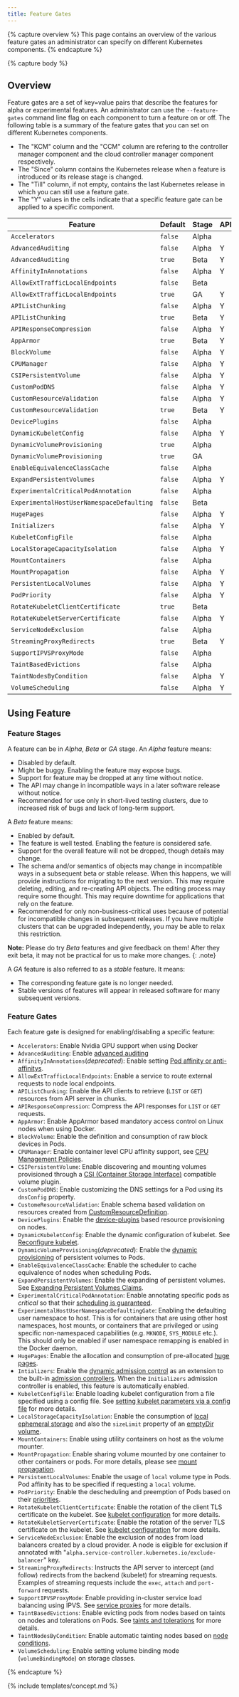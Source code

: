 ```yaml
---
title: Feature Gates
---
```


{% capture overview %}
This page contains an overview of the various feature gates an administrator
can specify on different Kubernetes components.
{% endcapture %}

{% capture body %}

## Overview

Feature gates are a set of key=value pairs that describe the features for alpha
or experimental features.
An administrator can use the `--feature-gates` command line flag on each component
to turn a feature on or off.
The following table is a summary of the feature gates that you can set on
different Kubernetes components.

- The "KCM" column and the "CCM" column are refering to the controller manager
  component and the cloud controller manager component respectively.
- The "Since" column contains the Kubernetes release when a feature is introduced
  or its release stage is changed.
- The "Till" column, if not empty, contains the last Kubernetes release in which
  you can still use a feature gate.
- The "Y" values in the cells indicate that a specific feature gate can be applied
  to a specific component.

| Feature | Default | Stage | APIServer | KCM | Kubelet | Scheduler | CCM | Proxy | Since | Till |
|---------|---------|-------|-----------|-----|---------|-----------|-----|-------|-------|------|
| `Accelerators` | `false` | Alpha | | | Y | | | | 1.6 | |
| `AdvancedAuditing` | `false` | Alpha | Y | | | | | | 1.7 | |
| `AdvancedAuditing` | `true` | Beta | Y | | | | | | 1.8 | |
| `AffinityInAnnotations` | `false` | Alpha | Y | | | | | | 1.6 | 1.7 |
| `AllowExtTrafficLocalEndpoints` | `false` | Beta | | | | | | | 1.4 | 1.6 |
| `AllowExtTrafficLocalEndpoints` | `true` | GA | Y | | | | | Y | 1.7 |  |
| `APIListChunking` | `false` | Alpha | Y | | | | | | 1.8 | 1.8 |
| `APIListChunking` | `true` | Beta | Y | | | | | | 1.9 | |
| `APIResponseCompression` | `false` | Alpha | Y | | | | | | 1.7 | |
| `AppArmor` | `true` | Beta | Y | | Y | | | | 1.4 | |
| `BlockVolume` | `false` | Alpha | Y | Y | Y | | | | 1.9 | |
| `CPUManager` | `false` | Alpha | Y | | Y | | | | 1.8 | |
| `CSIPersistentVolume` | `false` | Alpha | Y | Y | Y | | | | 1.9 | |
| `CustomPodDNS` | `false` | Alpha | Y | | Y | | | | 1.9 | |
| `CustomResourceValidation` | `false` | Alpha | Y | | | | | | 1.8 | 1.8 |
| `CustomResourceValidation` | `true` | Beta | Y | | | | | | 1.9 | |
| `DevicePlugins` | `false` | Alpha | | | Y | | | | 1.8 | |
| `DynamicKubeletConfig` | `false` | Alpha | Y | | Y | | | | 1.4 | |
| `DynamicVolumeProvisioning` | `true` | Alpha |  | Y | | | | | 1.3 | 1.7 |
| `DynamicVolumeProvisioning` | `true` | GA |  | Y | | | | | 1.8 |  |
| `EnableEquivalenceClassCache` | `false` | Alpha | | | | Y | | | 1.8 | |
| `ExpandPersistentVolumes` | `false` | Alpha | Y | Y | | | | | 1.8 | |
| `ExperimentalCriticalPodAnnotation` | `false` | Alpha | | Y | Y | | | | 1.5 | |
| `ExperimentalHostUserNamespaceDefaulting` | `false` | Beta | | | Y | | | | 1.5 | |
| `HugePages` | `false` | Alpha | Y | | Y | | | | 1.8 | |
| `Initializers` | `false` | Alpha | Y | Y | | | | | 1.7 |  |
| `KubeletConfigFile` | `false` | Alpha | | | Y | | | | 1.8 | |
| `LocalStorageCapacityIsolation` | `false` | Alpha | Y | | Y | | | | 1.7 | |
| `MountContainers` | `false` | Alpha | | | Y | | | | 1.9 | |
| `MountPropagation` | `false` | Alpha | Y | | Y | | | | 1.8 | |
| `PersistentLocalVolumes` | `false` | Alpha | Y | | Y | Y | | | 1.7 | |
| `PodPriority` | `false` | Alpha | Y | | Y | Y | | | 1.8 | |
| `RotateKubeletClientCertificate` | `true` | Beta | | | Y | | | | 1.7 | |
| `RotateKubeletServerCertificate` | `false` | Alpha | Y | Y | Y | | | | 1.7 | |
| `ServiceNodeExclusion` | `false` | Alpha | | Y | | | Y | | 1.8 | |
| `StreamingProxyRedirects` | `true` | Beta | Y | | | | | | 1.5 | |
| `SupportIPVSProxyMode` | `false` | Alpha | | | | | | Y | 1.8 | |
| `TaintBasedEvictions` | `false` | Alpha | | Y | | | | | 1.6 | |
| `TaintNodesByCondition` | `false` | Alpha | Y | Y | | Y | | | 1.8 | |
| `VolumeScheduling` | `false` | Alpha | Y | | | | | | 1.9 | |

## Using Feature

### Feature Stages

A feature can be in *Alpha*, *Beta* or *GA* stage.
An *Alpha* feature means:

* Disabled by default.
* Might be buggy. Enabling the feature may expose bugs.
* Support for feature may be dropped at any time without notice.
* The API may change in incompatible ways in a later software release without notice.
* Recommended for use only in short-lived testing clusters, due to increased
  risk of bugs and lack of long-term support.

A *Beta* feature means:

* Enabled by default.
* The feature is well tested. Enabling the feature is considered safe.
* Support for the overall feature will not be dropped, though details may change.
* The schema and/or semantics of objects may change in incompatible ways in a
  subsequent beta or stable release. When this happens, we will provide instructions
  for migrating to the next version. This may require deleting, editing, and
  re-creating API objects. The editing process may require some thought.
  This may require downtime for applications that rely on the feature.
* Recommended for only non-business-critical uses because of potential for
  incompatible changes in subsequent releases. If you have multiple clusters
  that can be upgraded independently, you may be able to relax this restriction.

**Note:** Please do try *Beta* features and give feedback on them!
After they exit beta, it may not be practical for us to make more changes.
{: .note}

A *GA* feature is also referred to as a *stable* feature. It means:

* The corresponding feature gate is no longer needed.
* Stable versions of features will appear in released software for many subsequent versions.

### Feature Gates

Each feature gate is designed for enabling/disabling a specific feature:

- `Accelerators`: Enable Nvidia GPU support when using Docker
- `AdvancedAuditing`: Enable [advanced auditing](/docs/tasks/debug-application-cluster/audit/#advanced-audit)
- `AffinityInAnnotations`(*deprecated*): Enable setting [Pod affinity or anti-affinitys](/docs/concepts/configuration/assign-pod-node/#affinity-and-anti-affinity).
- `AllowExtTrafficLocalEndpoints`: Enable a service to route external requests to node local endpoints.
- `APIListChunking`: Enable the API clients to retrieve (`LIST` or `GET`) resources from API server in chunks.
- `APIResponseCompression`: Compress the API responses for `LIST` or `GET` requests.
- `AppArmor`: Enable AppArmor based mandatory access control on Linux nodes when using Docker.
- `BlockVolume`: Enable the definition and consumption of raw block devices in Pods. <!-- TODO: link to doc about blockDevices -->
- `CPUManager`: Enable container level CPU affinity support, see [CPU Management Policies](/docs/tasks/administer-cluster/cpu-management-policies/).
- `CSIPersistentVolume`: Enable discovering and mounting volumes provisioned through a
  [CSI (Container Storage Interface)](https://github.com/kubernetes/community/blob/master/contributors/design-proposals/storage/container-storage-interface.md)
  compatible volume plugin. <!-- TODO: link to doc about CSI -->
- `CustomPodDNS`: Enable customizing the DNS settings for a Pod using its `dnsConfig` property. <!-- TODO: link to doc about dnsConfig -->
- `CustomeResourceValidation`: Enable schema based validation on resources created from [CustomResourceDefinition](/docs/concepts/api-extension/custom-resources/).
- `DevicePlugins`: Enable the [device-plugins](/docs/concepts/cluster-administration/device-plugins/) based resource provisioning on nodes.
- `DynamicKubeletConfig`: Enable the dynamic configuration of kubelet. See [Reconfigure kubelet](/docs/tasks/administer-cluster/reconfigure-kubelet/).
- `DynamicVolumeProvisioning`(*deprecated*): Enable the [dynamic provisioning](/docs/concepts/storage/dynamic-provisioning/) of persistent volumes to Pods.
- `EnableEquivalenceClassCache`: Enable the scheduler to cache equivalence of nodes when scheduling Pods.
- `ExpandPersistentVolumes`: Enable the expanding of persistent volumes. See [Expanding Persistent Volumes Claims](/docs/concepts/storage/persistent-volumes/#expanding-persistent-volumes-claims).
- `ExperimentalCriticalPodAnnotation`: Enable annotating specific pods as *critical* so that their [scheduling is guaranteed](/docs/tasks/administer-cluster/guaranteed-scheduling-critical-addon-pods/).
- `ExperimentalHostUserNamespaceDefaultingGate`: Enabling the defaulting user
   namespace to host. This is for containers that are using other host namespaces,
   host mounts, or containers that are privileged or using specific non-namespaced
   capabilities (e.g. `MKNODE`, `SYS_MODULE` etc.). This should only be enabled
   if user namespace remapping is enabled in the Docker daemon.
- `HugePages`: Enable the allocation and consumption of pre-allocated [huge pages](/docs/tasks/manage-hugepages/scheduling-hugepages/).
- `Intializers`: Enable the [dynamic admission control](/docs/admin/extensible-admission-controllers/)
  as an extension to the built-in [admission controllers](/docs/admin/admission-controllers/).
  When the `Initializers` admission controller is enabled, this feature is automatically enabled.
- `KubeletConfigFile`: Enable loading kubelet configuration from a file specified using a config file.
  See [setting kubelet parameters via a config file](/docs/tasks/administer-cluster/kubelet-config-file/) for more details.
- `LocalStorageCapacityIsolation`: Enable the consumption of [local ephemeral storage](/docs/concepts/configuration/manage-compute-resources-container/) and also the `sizeLimit` property of an [emptyDir volume](/docs/concepts/storage/volumes/#emptydir).
- `MountContainers`: Enable using utility containers on host as the volume mounter.
- `MountPropagation`: Enable sharing volume mounted by one container to other containers or pods.
  For more details, please see [mount propagation](/docs/concepts/storage/volumes/#mount-propagation).
- `PersistentLocalVolumes`: Enable the usage of `local` volume type in Pods.
  Pod affinity has to be specified if requesting a `local` volume.
- `PodPriority`: Enable the descheduling and preemption of Pods based on their [priorities](/docs/concepts/configuration/pod-priority-preemption/).
- `RotateKubeletClientCertificate`: Enable the rotation of the client TLS certificate on the kubelet.
  See [kubelet configuration](/docs/admin/kubelet-tls-bootstrapping/#kubelet-configuration) for more details.
- `RotateKubeletServerCertificate`: Enable the rotation of the server TLS certificate on the kubelet.
  See [kubelet configuration](/docs/admin/kubelet-tls-bootstrapping/#kubelet-configuration) for more details.
- `ServiceNodeExclusion`: Enable the exclusion of nodes from load balancers created by a cloud provider.
  A node is eligible for exclusion if annotated with "`alpha.service-controller.kubernetes.io/exclude-balancer`" key.
- `StreamingProxyRedirects`: Instructs the API server to intercept (and follow)
   redirects from the backend (kubelet) for streaming requests.
  Examples of streaming requests include the `exec`, `attach` and `port-forward` requests.
- `SupportIPVSProxyMode`: Enable providing in-cluster service load balancing using IPVS.
  See [service proxies](/docs/concepts/services-networking/service/#virtual-ips-and-service-proxies) for more details.
- `TaintBasedEvictions`: Enable evicting pods from nodes based on taints on nodes and tolerations on Pods.
  See [taints and tolerations](/docs/concepts/configuration/taint-and-toleration/) for more details.
- `TaintNodesByCondition`: Enable automatic tainting nodes based on [node conditions](/docs/concepts/architecture/nodes/#condition).
- `VolumeScheduling`: Enable setting volume binding mode (`volumeBindingMode`) on storage classes.

{% endcapture %}

{% include templates/concept.md %}
